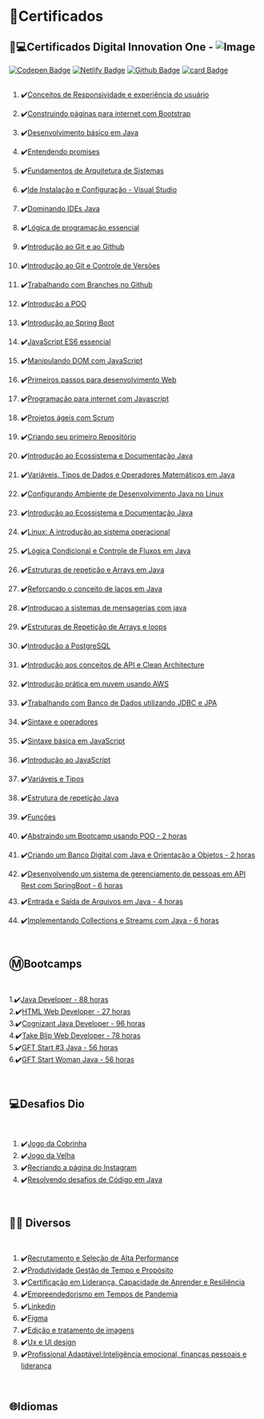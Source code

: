 # 📜Certificados

## 🧠💻Certificados Digital Innovation One - ![Image](https://github.com/martageraldo/certificados/blob/main/logo%20dio.jpg?raw=true)  
[![Codepen Badge](https://img.shields.io/badge/-Codepen-black?style=flat-square&logo=Codepen&logoColor=white&link=https://codepen.io/martageraldo)](https://codepen.io/martageraldo)
[![Netlify Badge](https://img.shields.io/badge/-Netlify-00C7B7?style=social-square&logo=netlify&logoColor=white)](https://martageraldo.netlify.app/) [![Github Badge](https://img.shields.io/badge/GitHub--000?style=social&logo=Github&logoColor=&link=https://github.com/martageraldo)](https://github.com/martageraldo) [![card Badge](https://img.shields.io/badge/-Hotmail-0078D4??style=flat-square&logo=microsoft-outlook&logoColor=white&link=mailto:mggeraldo@hotmail.com)](mailto:mggeraldo@hotmail.com) 
<br>
<br>

1. ✔️[Conceitos de Responsividade e experiência do usuário](https://github.com/martageraldo/certificados/blob/main/certificados/1conceitos%20responsividade%20e%20experiencia%20do%20usu%C3%A1rio.pdf)

2. ✔️[Construindo páginas para internet com Bootstrap](https://github.com/martageraldo/certificados/blob/main/certificados/2Construindo%páginas%para%internet%com%Bootstrap.pdf)

3. ✔️[Desenvolvimento básico em  Java](https://github.com/martageraldo/certificados/blob/main/certificados/3Desenvolvimento%Básico%em%Java.pdf)

4. ✔️[Entendendo promises](https://github.com/martageraldo/certificados/blob/main/certificados/5Entendendo%promises.pdf)

5. ✔️[Fundamentos de Arquitetura de Sistemas](https://github.com/martageraldo/certificados/blob/main/certificados/6Fundamentos%de%Arquitetura%de%Sistemas.pdf)

6. ✔️[Ide Instalação e Configuração - Visual Studio](https://github.com/martageraldo/certificados/blob/main/certificados/7IDE%Instalação%e%Configuração%(Visual%Studio%Code).pdf)

7. ✔️[Dominando IDEs Java](https://github.com/martageraldo/certificados/blob/main/certificados/8Dominando%IDEs%Java.pdf)

8. ✔️[Lógica de programação essencial](https://github.com/martageraldo/certificados/blob/main/certificados/9Lógica%de%Programação%Essencial.pdf)

9. ✔️[Introdução  ao Git e ao Github](https://github.com/martageraldo/certificados/blob/main/certificados/11Introdução%ao%Git%e%ao%GitHub.pdf)

10. ✔️[Introdução ao Git e Controle de Versões](https://github.com/martageraldo/certificados/blob/main/certificados/12Introdução%ao%Git%e%Controle%de%Versões.pdf)

11. ✔️[Trabalhando  com Branches no Github](https://github.com/martageraldo/certificados/blob/main/certificados/13Trabalhando%com%Branches%no%Github.pdf)

12. ✔️[Introdução a POO](https://github.com/martageraldo/certificados/blob/main/certificados/14introdução%a%POO.pdf)

13. ✔️[Introdução ao Spring Boot](https://github.com/martageraldo/certificados/blob/main/certificados/15Introdução%ao%Spring%Boot.pdf)

14. ✔️[JavaScript ES6 essencial](https://github.com/martageraldo/certificados/blob/main/certificados/16JavaScript%ES6%essencial.pdf)

15. ✔️[Manipulando DOM com JavaScript](https://github.com/martageraldo/certificados/blob/main/certificados/17Manipulando%a%D.O.M.%com%Javascript.pdf)

16. ✔️[Primeiros passos para desenvolvimento Web](https://github.com/martageraldo/certificados/blob/main/certificados/18Primeiros%passos%para%desenvolvimento%web.pdf)

17. ✔️[Programação para internet com Javascript](https://github.com/martageraldo/certificados/blob/main/certificados/19Programação%para%internet%com%JavaScript.pdf)

18. ✔️[Projetos ágeis com Scrum](https://github.com/martageraldo/certificados/blob/main/certificados/20projetos%ageis%com%scrum.pdf)

19. ✔️[Criando seu primeiro Repositório](https://github.com/martageraldo/certificados/blob/main/certificados/Crianco%seu%primeiro%Repositório.pdf)

20. ✔️[Introdução ao Ecossistema e Documentação Java](https://github.com/martageraldo/certificados/blob/main/certificados/IntroducaoAoEcossistemaEDocumentacaoJava.pdf)
21. ✔️[Variáveis, Tipos de Dados e Operadores Matemáticos em Java](https://github.com/martageraldo/certificados/blob/main/certificados/Vari%C3%A1veis%2C%20Tipos%20de%20Dados%20e%20Operadores%20matem%C3%A1ticos%20em%20java.pdf)
22. ✔️[Configurando Ambiente de Desenvolvimento Java no Linux](https://github.com/martageraldo/certificados/blob/main/certificados/ConfAmbDedesJavaNoLinux.pdf)
23. ✔️[Introdução ao Ecossistema e Documentação Java](https://github.com/martageraldo/certificados/blob/main/certificados/IntroducaoAoEcossistemaEDocumentacaoJava.pdf)
24. ✔️[Linux: A introdução ao sistema operacional](https://github.com/martageraldo/certificados/blob/main/certificados/Linux%20A%20introdu%C3%A7%C3%A3o%20ao%20sistema%20operacional.pdf)
25. ✔️[Lógica Condicional e Controle de Fluxos em Java](https://github.com/martageraldo/certificados/blob/main/certificados/Logica%20Condicional%20e%20controle%20de%20fluxos%20em%20Java.pdf)
26. ✔️[Estruturas de repetição e Arrays em Java](https://github.com/martageraldo/certificados/blob/main/certificados/Estruturas%20de%20Repeti%C3%A7%C3%A3o%20de%20Arrays%20e%20loops.pdf)
27. ✔️[Reforçando o conceito de laços em Java](https://github.com/martageraldo/certificados/blob/main/certificados/Refor%C3%A7ando%20o%20conceito%20de%20la%C3%A7os%20em%20java.pdf)
28. ✔️[Introducao a sistemas de mensagerias com java](https://github.com/martageraldo/certificados/blob/main/certificados/Introducaoa%20sistemas%20de%20mensagerias%20com%20java.pdf)
29. ✔️[Estruturas de Repetição de Arrays e loops](https://github.com/martageraldo/certificados/blob/main/certificados/Estruturas%20de%20Repeti%C3%A7%C3%A3o%20de%20Arrays%20e%20loops.pdf)
30. ✔️[Introdução a PostgreSQL](https://github.com/martageraldo/certificados/blob/main/certificados/Introdu%C3%A7%C3%A3o%20a%20PostgreSQL.pdf)
31. ✔️[Introdução aos conceitos de API e Clean Architecture](https://github.com/martageraldo/certificados/blob/main/certificados/Introdu%C3%A7%C3%A3o%20aos%20conceitos%20de%20API%20e%20Clean%20Architecture.pdf)
32. ✔️[Introdução prática em nuvem usando AWS](https://github.com/martageraldo/certificados/blob/main/certificados/Introdu%C3%A7%C3%A3o%20pr%C3%A1tica%20em%20nuvem%20usando%20AWS.pdf)
33. ✔️[Trabalhando com Banco de Dados utilizando JDBC e JPA](https://github.com/martageraldo/certificados/blob/main/certificados/Trabalhando%20com%20Banco%20de%20Dados%20utilizando%20JDBC%20e%20JPA.pdf)
34. ✔️[Sintaxe e operadores](https://github.com/martageraldo/certificados/blob/main/certificados/sintaxe%20e%20operadores.pdf)
35. ✔️[Sintaxe básica em JavaScript](https://github.com/martageraldo/certificados/blob/main/certificados/sintaxe%20basica%20em%20javascript.pdf)
36. ✔️[Introdução ao JavaScript](https://github.com/martageraldo/certificados/blob/main/certificados/sintaxe%20basica%20em%20javascript.pdf) 
37. ✔️[Variáveis e Tipos](https://github.com/martageraldo/certificados/blob/main/certificados/Vari%C3%A1veis%20e%20tipos.pdf) 
38. ✔️[Estrutura de repetição Java](https://github.com/martageraldo/certificados/blob/main/certificados/Estruturas%20de%20Repeticao%20em%20java-Introducao.pdf)
39. ✔️[Funções](https://github.com/martageraldo/certificados/blob/main/certificados/Fun%C3%A7%C3%B5es.pdf)
40. ✔️[Abstraindo um Bootcamp usando POO - 2 horas ](https://github.com/martageraldo/certificados/blob/main/certificados/Abstraindo%20um%20Bootcamp%20usando%20POO2hr.pdf)
41. ✔️[Criando um Banco Digital com Java e Orientação a Objetos - 2 horas ](https://github.com/martageraldo/certificados/blob/main/certificados/Criando%20um%20Banco%20Digital%20com%20Java%20e%20Orienta%C3%A7%C3%A3o%20a%20Objetos.pdf)
42. ✔️[Desenvolvendo um sistema de gerenciamento de pessoas em API Rest com SpringBoot - 6 horas ](https://github.com/martageraldo/certificados/blob/main/certificados/Desenvolvendo%20um%20sistema%20de%20gerenciamento%20de%20pessoas%20em%20API%20Rest%20com%20SpringBoot%206%20hr.pdf) <br>
43. ✔️[Entrada e Saída de Arquivos em Java  - 4 horas ](https://github.com/martageraldo/certificados/blob/main/certificados/Entrada%20e%20Sa%C3%ADda%20de%20Arquivos%20em%20Java%204hr.pdf)

44. ✔️[Implementando Collections e Streams com Java - 6 horas](https://github.com/martageraldo/certificados/blob/main/certificados/Implementando%20Collections%20e%20Streams%20com%20Java.pdf)





<br>

## Ⓜ️Bootcamps

<br>

1.✔️[Java Developer - 88 horas](https://github.com/martageraldo/certificados/blob/main/certificados/bootcamps/Amdocs.pdf) <br>
2.✔️[HTML Web Developer - 27 horas](https://github.com/martageraldo/certificados/blob/main/certificados/bootcamps/Frontend.pdf) <br>
3.✔️[Cognizant Java Developer - 96 horas](https://github.com/martageraldo/certificados/blob/main/certificados/bootcamps/Cognizant%20Java%20Developer.pdf) <br>
4.✔️[Take Blip Web Developer - 78 horas](https://github.com/martageraldo/certificados/blob/main/certificados/bootcamps/takeblip0673E624.pdf) <br>
5.✔️[GFT Start #3 Java - 56 horas](https://github.com/martageraldo/certificados/blob/main/certificados/bootcamps/GFTStart.pdf) <br>
6.✔️[GFT Start Woman Java - 56 horas](https://github.com/martageraldo/certificados/blob/main/certificados/bootcamps/GFTStart.pdf) <br>



   <br>

## 💻Desafios Dio

<br>

1. ✔️[Jogo da Cobrinha](https://github.com/martageraldo/certificados/blob/main/certificados/jogodacobrinhaDio.pdf)
2. ✔️[Jogo da Velha](https://github.com/martageraldo/certificados/blob/main/certificados/jogoDaVelha.pdf) 
3. ✔️[Recriando a página do Instagram](https://github.com/martageraldo/certificados/blob/main/certificados/recriando%página%do%instagram.pdf) 
4. ✔️[Resolvendo desafios de Código em Java](https://github.com/martageraldo/certificados/blob/main/certificados/resolvendoDesafiosDeCodigoEmJava.pdf) 


<br>

## 👩‍💻 Diversos

<br>

1. ✔️[Recrutamento e Seleção de Alta Performance](https://github.com/martageraldo/certificados/blob/main/certificados/Recrutamento%e%Seleção%de%Alta%performance.png)
2. ✔️[Produtividade Gestão de Tempo e Propósito](https://github.com/martageraldo/certificados/blob/main/certificados/Produtividade%Gestão%do%Tempo%e%Propósito.pdf)
3. ✔️[Certificação em Liderança, Capacidade de Aprender e Resiliência](https://github.com/martageraldo/certificados/blob/main/certificados/Certificação%em%Liderança,%Capacidade%de%Aprender%e%Resiliência.pdf)
4. ✔️[Empreendedorismo em Tempos de Pandemia](https://github.com/martageraldo/certificados/blob/main/certificados/Empreendedorismo%em%tempos%de%pandemia.pdf)
5. ✔️[Linkedin](https://github.com/martageraldo/certificados/blob/main/certificados/Linkedin.pdf)
6. ✔️[Figma](https://github.com/martageraldo/certificados/blob/main/certificados/10Figma.pdf)
7. ✔️[Edição e tratamento de imagens](https://github.com/martageraldo/certificados/blob/main/certificados/4Edição_e_tratamento_de_imagens.pdf)
8. ✔️[Ux e UI design](https://github.com/martageraldo/certificados/blob/main/certificados/21UX%e%UI%design%Tim.pdf)
9. ✔️[Profissional Adaptável:Inteligência emocional, finanças pessoais e liderança](https://github.com/martageraldo/certificados/blob/main/certificados/profissionalAdaptavel.pdf)
<br>

## 🌐Idiomas

<br>



